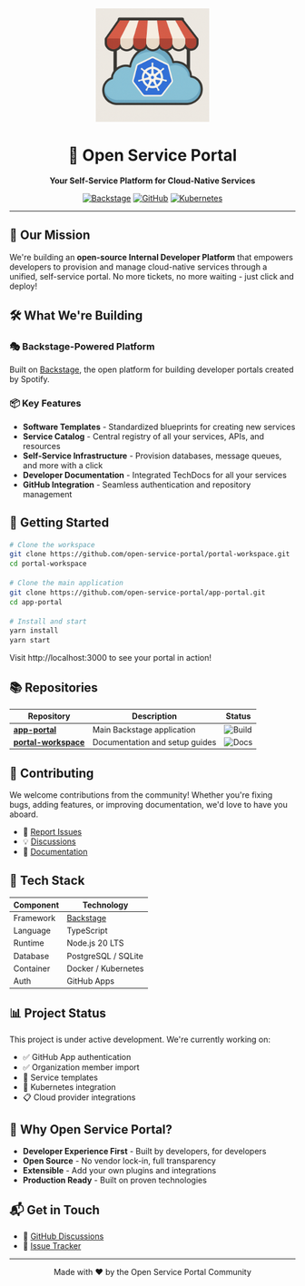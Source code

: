 <div align="center">
  <img src="../images/logo.png" alt="Open Service Portal Logo" width="200"/>
  
  # 🚀 Open Service Portal
  
  **Your Self-Service Platform for Cloud-Native Services**
  
  [![Backstage](https://img.shields.io/badge/Built%20with-Backstage-9BF0E1?logo=backstage)](https://backstage.io)
  [![GitHub](https://img.shields.io/badge/Platform-GitHub-181717?logo=github)](https://github.com/open-service-portal)
  [![Kubernetes](https://img.shields.io/badge/Runs%20on-Kubernetes-326CE5?logo=kubernetes)](https://kubernetes.io)
</div>

---

## 🎯 Our Mission

We're building an **open-source Internal Developer Platform** that empowers developers to provision and manage cloud-native services through a unified, self-service portal. No more tickets, no more waiting - just click and deploy!

## 🛠️ What We're Building

### 🎭 **Backstage-Powered Platform**
Built on [Backstage](https://backstage.io), the open platform for building developer portals created by Spotify.

### 📦 **Key Features**
- **Software Templates** - Standardized blueprints for creating new services
- **Service Catalog** - Central registry of all your services, APIs, and resources  
- **Self-Service Infrastructure** - Provision databases, message queues, and more with a click
- **Developer Documentation** - Integrated TechDocs for all your services
- **GitHub Integration** - Seamless authentication and repository management

## 🚀 Getting Started

```bash
# Clone the workspace
git clone https://github.com/open-service-portal/portal-workspace.git
cd portal-workspace

# Clone the main application
git clone https://github.com/open-service-portal/app-portal.git
cd app-portal

# Install and start
yarn install
yarn start
```

Visit http://localhost:3000 to see your portal in action!

## 📚 Repositories

| Repository | Description | Status |
|------------|-------------|---------|
| [**app-portal**](https://github.com/open-service-portal/app-portal) | Main Backstage application | ![Build](https://img.shields.io/github/actions/workflow/status/open-service-portal/app-portal/ci.yml?branch=main) |
| [**portal-workspace**](https://github.com/open-service-portal/portal-workspace) | Documentation and setup guides | ![Docs](https://img.shields.io/badge/docs-available-blue) |

## 🤝 Contributing

We welcome contributions from the community! Whether you're fixing bugs, adding features, or improving documentation, we'd love to have you aboard.

- 🐛 [Report Issues](https://github.com/open-service-portal/app-portal/issues)
- 💡 [Discussions](https://github.com/orgs/open-service-portal/discussions)
- 📖 [Documentation](https://github.com/open-service-portal/portal-workspace/tree/main/docs)

## 🔧 Tech Stack

<div align="center">
  
| Component | Technology |
|-----------|------------|
| Framework | [Backstage](https://backstage.io) |
| Language | TypeScript |
| Runtime | Node.js 20 LTS |
| Database | PostgreSQL / SQLite |
| Container | Docker / Kubernetes |
| Auth | GitHub Apps |

</div>

## 📊 Project Status

This project is under active development. We're currently working on:
- ✅ GitHub App authentication
- ✅ Organization member import
- 🚧 Service templates
- 🚧 Kubernetes integration
- 📋 Cloud provider integrations

## 🌟 Why Open Service Portal?

- **Developer Experience First** - Built by developers, for developers
- **Open Source** - No vendor lock-in, full transparency
- **Extensible** - Add your own plugins and integrations
- **Production Ready** - Built on proven technologies

## 📬 Get in Touch

- 💬 [GitHub Discussions](https://github.com/orgs/open-service-portal/discussions)
- 🐛 [Issue Tracker](https://github.com/open-service-portal/app-portal/issues)

---

<div align="center">
  Made with ❤️ by the Open Service Portal Community
</div>